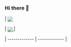 ### Hi there 👋

| 
<a href="https://github.com/kaanakyalcin">
  <img align="center" src="https://github-readme-stats.vercel.app/api?username=kaanakyalcin&show_icons=true&include_all_commits=true&theme=cobalt2&hide_border=true" />
</a> 

| 
<a href="https://github.com/kaanakyalcin">
  <img align="center" src="https://github-readme-stats.vercel.app/api/top-langs/?username=anuraghazra&layout=compact&theme=cobalt2&hide_border=true" />
</a> 
|

| ------------- | ------------- |

<!--
**kaanakyalcin/kaanakyalcin** is a ✨ _special_ ✨ repository because its `README.md` (this file) appears on your GitHub profile.

Here are some ideas to get you started:

- 🔭 I’m currently working on ...
- 🌱 I’m currently learning ...
- 👯 I’m looking to collaborate on ...
- 🤔 I’m looking for help with ...
- 💬 Ask me about ...
- 📫 How to reach me: ...
- 😄 Pronouns: ...
- ⚡ Fun fact: ...
-->
